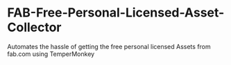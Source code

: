 # FAB-Free-Personal-Licensed-Asset-Collector
Automates the hassle of getting the free personal licensed Assets from fab.com using TemperMonkey

